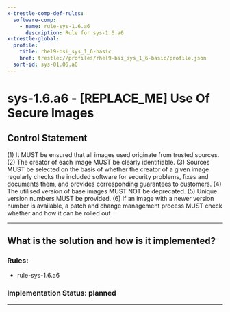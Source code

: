 ```yaml
---
x-trestle-comp-def-rules:
  software-comp:
    - name: rule-sys-1.6.a6
      description: Rule for sys-1.6.a6
x-trestle-global:
  profile:
    title: rhel9-bsi_sys_1_6-basic
    href: trestle://profiles/rhel9-bsi_sys_1_6-basic/profile.json
  sort-id: sys-01.06.a6
---
```


# sys-1.6.a6 - \[REPLACE_ME\] Use Of Secure Images

## Control Statement

(1) It MUST be ensured that all images used originate from trusted sources. (2) The creator of each image MUST be clearly identifiable. (3) Sources MUST be selected on the basis of whether the creator of a given image regularly checks the included software for security problems, fixes and documents them, and provides corresponding guarantees to customers. (4) The utilised version of base images MUST NOT be deprecated. (5) Unique version numbers MUST be provided. (6) If an image with a newer version number is available, a patch and change management process MUST check whether and how it can be rolled out

______________________________________________________________________

## What is the solution and how is it implemented?

<!-- For implementation status enter one of: implemented, partial, planned, alternative, not-applicable -->

<!-- Note that the list of rules under ### Rules: is read-only and changes will not be captured after assembly to JSON -->

<!-- Add control implementation description here for control: sys-1.6.a6 -->

### Rules:

  - rule-sys-1.6.a6

### Implementation Status: planned

______________________________________________________________________

